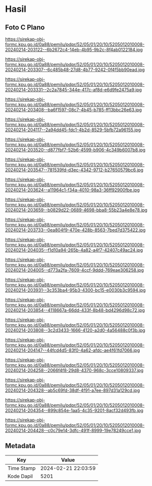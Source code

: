 # Hasil

## Foto C Plano

https://sirekap-obj-formc.kpu.go.id/0a88/pemilu/pdpr/52/05/01/20/10/5205012010008-20240214-203122--6b2672c4-14eb-4b95-9b2c-8f4ab0122184.jpg

https://sirekap-obj-formc.kpu.go.id/0a88/pemilu/pdpr/52/05/01/20/10/5205012010008-20240214-203307--6c485b48-27d8-4b77-9242-0f4f5bb90ead.jpg

https://sirekap-obj-formc.kpu.go.id/0a88/pemilu/pdpr/52/05/01/20/10/5205012010008-20240214-203331--2c2a7845-344e-417c-af8d-e6d9fe2475a9.jpg

https://sirekap-obj-formc.kpu.go.id/0a88/pemilu/pdpr/52/05/01/20/10/5205012010008-20240214-203408--ba6f1597-08c7-4b45-b785-ff13bbc26e63.jpg

https://sirekap-obj-formc.kpu.go.id/0a88/pemilu/pdpr/52/05/01/20/10/5205012010008-20240214-204117--2a94dd45-fdc1-4b2d-8529-5bfb72a96155.jpg

https://sirekap-obj-formc.kpu.go.id/0a88/pemilu/pdpr/52/05/01/20/10/5205012010008-20240214-203520--d877fbf7-52b6-4599-b906-4c349b6007b8.jpg

https://sirekap-obj-formc.kpu.go.id/0a88/pemilu/pdpr/52/05/01/20/10/5205012010008-20240214-203547--781539fd-d3ec-4342-9712-b27650579bc6.jpg

https://sirekap-obj-formc.kpu.go.id/0a88/pemilu/pdpr/52/05/01/20/10/5205012010008-20240214-203624--a11964c1-f34a-4010-98a3-36ff92900fbe.jpg

https://sirekap-obj-formc.kpu.go.id/0a88/pemilu/pdpr/52/05/01/20/10/5205012010008-20240214-203659--b0829d22-0689-4698-bba8-55b23a4e8e78.jpg

https://sirekap-obj-formc.kpu.go.id/0a88/pemilu/pdpr/52/05/01/20/10/5205012010008-20240214-203733--0ea804f9-470e-428b-8563-7bed7d375422.jpg

https://sirekap-obj-formc.kpu.go.id/0a88/pemilu/pdpr/52/05/01/20/10/5205012010008-20240214-204035--f1d10a94-265b-4a82-a4f7-42407c49ac24.jpg

https://sirekap-obj-formc.kpu.go.id/0a88/pemilu/pdpr/52/05/01/20/10/5205012010008-20240214-204005--d773a2fa-7609-4ccf-9ddd-769eae306258.jpg

https://sirekap-obj-formc.kpu.go.id/0a88/pemilu/pdpr/52/05/01/20/10/5205012010008-20240214-203931--3c353ba4-95b3-4300-bc15-e0030b3c9594.jpg

https://sirekap-obj-formc.kpu.go.id/0a88/pemilu/pdpr/52/05/01/20/10/5205012010008-20240214-203854--4118667a-66dd-433f-8b48-bd4296d98c72.jpg

https://sirekap-obj-formc.kpu.go.id/0a88/pemilu/pdpr/52/05/01/20/10/5205012010008-20240214-203808--3c2d3433-1666-4120-a2d0-4a56488c0f3b.jpg

https://sirekap-obj-formc.kpu.go.id/0a88/pemilu/pdpr/52/05/01/20/10/5205012010008-20240214-204147--44fcd4d5-83f0-4a62-afdc-ae4f61fd7066.jpg

https://sirekap-obj-formc.kpu.go.id/0a88/pemilu/pdpr/52/05/01/20/10/5205012010008-20240214-204258--2066f4f8-29d8-4370-968c-3cce10809337.jpg

https://sirekap-obj-formc.kpu.go.id/0a88/pemilu/pdpr/52/05/01/20/10/5205012010008-20240214-204328--ab5c69fd-38df-4f91-a7ee-897d31a129cd.jpg

https://sirekap-obj-formc.kpu.go.id/0a88/pemilu/pdpr/52/05/01/20/10/5205012010008-20240214-204354--899c854e-1aa5-4c35-9201-8acf32d493fb.jpg

https://sirekap-obj-formc.kpu.go.id/0a88/pemilu/pdpr/52/05/01/20/10/5205012010008-20240214-204428--c0c79e14-3dfc-491f-8999-19e78249cce1.jpg


## Metadata

| Key        | Value               |
| ---------- | ------------------- |
| Time Stamp | 2024-02-21 22:03:59 |
| Kode Dapil | 5201                |



